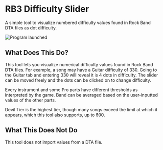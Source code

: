 # RB3 Difficulty Slider
A simple tool to visualize numbered difficulty values found in Rock Band DTA files as dot difficulty.

![Program launched](https://i.imgur.com/ZzodYUM.png)

What Does This Do?
-
This tool lets you visualize numerical difficulty values found in Rock Band DTA files. For example, a song may have a Guitar difficulty of 330. Going to the Guitar tab and entering 330 will reveal it is 4 dots in difficulty. The slider can be moved freely and the dots can be clicked on to change difficulty.

Every instrument and some Pro parts have different thresholds as interpreted by the game. Band can be averaged based on the user-inputted values of the other parts.

Devil Tier is the highest tier, though many songs exceed the limit at which it appears, which this tool also supports, up to 600.

What This Does Not Do
-
This tool does not import values from a DTA file.
